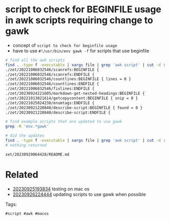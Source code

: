 # script to check for BEGINFILE usage in awk scripts requiring change to gawk

- concept of `script to check for beginfile usage`
- have to use `#!/usr/bin/env gawk -f` for scripts that use beginfile

```bash
# find all the awk scripts
find . -type f -executable | xargs file | grep 'awk script' | cut -d : -f 1 | xargs grep 'BEGINFILE\|ENDFILE'
./zet/20221006032546/scanrefs:BEGINFILE {
./zet/20221006032546/scanrefs:ENDFILE {
./zet/20221006032546/countlines:BEGINFILE { lines = 0 }
./zet/20221006032546/countlines:ENDFILE {
./zet/20221006032546/fixlines:ENDFILE {
./zet/20230924221605/markdown-get-nested-headings:BEGINFILE {
./zet/20221013021614/getcopycontent:BEGINFILE { snip = 0 }
./zet/20221025024238/enumtags:ENDFILE {
./zet/20230921220840/describe-script:BEGINFILE { found = 0 }
./zet/20230921220840/describe-script:ENDFILE {

# find example scripts that are updated to use gawk
grep -R 'env.*gawk'

# did the updates
find . -type f -executable | xargs file | grep 'awk script' | cut -d : -f 1 | xargs grep 'BEGINFILE\|ENDFILE'
# nothing returned
```

` zet/20230929064428/README.md `

# Related

- [20230925193834](/zet/20230925193834/README.md) testing on mac os
- [20230926224444](/zet/20230926224444/README.md) updating scripts to use gawk when possible

Tags:

    #script #awk #macos
